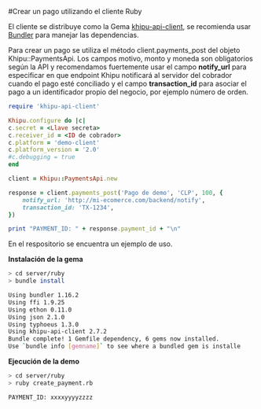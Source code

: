 #Crear un pago utilizando el cliente Ruby

El cliente se distribuye como la Gema [khipu-api-client](https://rubygems.org/gems/khipu-api-client), se recomienda usar [Bundler](https://bundler.io/) para manejar las dependencias.

Para crear un pago se utiliza el método client.payments_post del objeto Khipu::PaymentsApi. Los campos motivo, monto y moneda son obligatorios según la API y recomendamos fuertemente usar el campo **notify_url** para especificar en que endpoint Khipu notificará al servidor del cobrador cuando el pago esté conciliado y el campo **transaction_id** para asociar el pago a un identificador propio del negocio, por ejemplo número de orden.


```ruby
require 'khipu-api-client'

Khipu.configure do |c|
c.secret = <Llave secreta>
c.receiver_id = <ID de cobrador>
c.platform = 'demo-client'
c.platform_version = '2.0'
#c.debugging = true
end

client = Khipu::PaymentsApi.new

response = client.payments_post('Pago de demo', 'CLP', 100, {
	notify_url: 'http://mi-ecomerce.com/backend/notify',
	transaction_id: 'TX-1234',
})

print "PAYMENT_ID: " + response.payment_id + "\n"
```
En el respositorio se encuentra un ejemplo de uso.

**Instalación de la gema**

```sh
> cd server/ruby
> bundle install

Using bundler 1.16.2
Using ffi 1.9.25
Using ethon 0.11.0
Using json 2.1.0
Using typhoeus 1.3.0
Using khipu-api-client 2.7.2
Bundle complete! 1 Gemfile dependency, 6 gems now installed.
Use `bundle info [gemname]` to see where a bundled gem is installe
```

**Ejecución de la demo**

```sh
> cd server/ruby
> ruby create_payment.rb

PAYMENT_ID: xxxxyyyyzzzz
```

